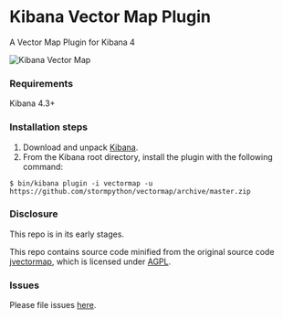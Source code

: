 # Kibana Vector Map Plugin
A Vector Map Plugin for Kibana 4

![Kibana Vector Map](vectormap.png)

### Requirements
Kibana 4.3+

### Installation steps
1. Download and unpack [Kibana](https://www.elastic.co/downloads/kibana).
2. From the Kibana root directory, install the plugin with the following command:

```$ bin/kibana plugin -i vectormap -u https://github.com/stormpython/vectormap/archive/master.zip```

### Disclosure
This repo is in its early stages.

This repo contains source code minified from the original source code [jvectormap](https://github.com/bjornd/jvectormap), which is licensed under [AGPL](https://github.com/bjornd/jvectormap/blob/master/LICENSE-AGPL).

### Issues
Please file issues [here](https://github.com/stormpython/vectormap/issues).
